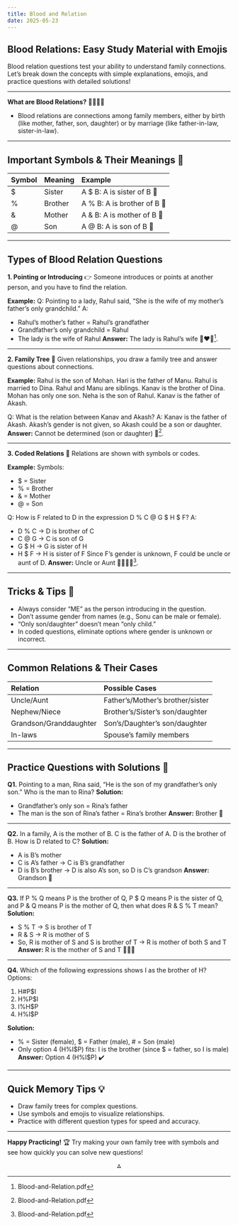 ```yaml
---
title: Blood and Relation
date: 2025-05-23
---
```


## Blood Relations: Easy Study Material with Emojis

Blood relation questions test your ability to understand family connections. Let’s break down the concepts with simple explanations, emojis, and practice questions with detailed solutions!

---

**What are Blood Relations?** 👨‍👩‍👧‍👦

- Blood relations are connections among family members, either by birth (like mother, father, son, daughter) or by marriage (like father-in-law, sister-in-law).

---

## Important Symbols \& Their Meanings 📝

| Symbol | Meaning | Example |
| :-- | :-- | :-- |
| \$ | Sister | A \$ B: A is sister of B 👧 |
| % | Brother | A % B: A is brother of B 👦 |
| \& | Mother | A \& B: A is mother of B 👩 |
| @ | Son | A @ B: A is son of B 👦 |


---

## Types of Blood Relation Questions

**1. Pointing or Introducing** 👉
Someone introduces or points at another person, and you have to find the relation.

**Example:**
Q: Pointing to a lady, Rahul said, “She is the wife of my mother’s father’s only grandchild.”
A:

- Rahul’s mother’s father = Rahul’s grandfather
- Grandfather’s only grandchild = Rahul
- The lady is the wife of Rahul
**Answer:** The lady is Rahul’s wife 👩‍❤️‍👨[^1].

---

**2. Family Tree** 🌳
Given relationships, you draw a family tree and answer questions about connections.

**Example:**
Rahul is the son of Mohan. Hari is the father of Manu. Rahul is married to Dina. Rahul and Manu are siblings. Kanav is the brother of Dina. Mohan has only one son. Neha is the son of Rahul. Kanav is the father of Akash.

Q: What is the relation between Kanav and Akash?
A: Kanav is the father of Akash. Akash’s gender is not given, so Akash could be a son or daughter.
**Answer:** Cannot be determined (son or daughter) 🤷[^1].

---

**3. Coded Relations** 🔢
Relations are shown with symbols or codes.

**Example:**
Symbols:

- \$ = Sister
- % = Brother
- \& = Mother
- @ = Son

Q: How is F related to D in the expression D % C @ G \$ H \$ F?
A:

- D % C → D is brother of C
- C @ G → C is son of G
- G \$ H → G is sister of H
- H \$ F → H is sister of F
Since F’s gender is unknown, F could be uncle or aunt of D.
**Answer:** Uncle or Aunt 👨‍🦱👩‍🦱[^1].

---

## Tricks \& Tips 🧠

- Always consider “ME” as the person introducing in the question.
- Don’t assume gender from names (e.g., Sonu can be male or female).
- “Only son/daughter” doesn’t mean “only child.”
- In coded questions, eliminate options where gender is unknown or incorrect.

---

## Common Relations \& Their Cases

| Relation | Possible Cases |
| :-- | :-- |
| Uncle/Aunt | Father’s/Mother’s brother/sister |
| Nephew/Niece | Brother’s/Sister’s son/daughter |
| Grandson/Granddaughter | Son’s/Daughter’s son/daughter |
| In-laws | Spouse’s family members |


---

## Practice Questions with Solutions 📝

**Q1.** Pointing to a man, Rina said, “He is the son of my grandfather’s only son.” Who is the man to Rina?
**Solution:**

- Grandfather’s only son = Rina’s father
- The man is the son of Rina’s father = Rina’s brother
**Answer:** Brother 👦

---

**Q2.** In a family, A is the mother of B. C is the father of A. D is the brother of B. How is D related to C?
**Solution:**

- A is B’s mother
- C is A’s father → C is B’s grandfather
- D is B’s brother → D is also A’s son, so D is C’s grandson
**Answer:** Grandson 👦

---

**Q3.** If P % Q means P is the brother of Q, P \$ Q means P is the sister of Q, and P \& Q means P is the mother of Q, then what does R \& S % T mean?
**Solution:**

- S % T → S is brother of T
- R \& S → R is mother of S
- So, R is mother of S and S is brother of T → R is mother of both S and T
**Answer:** R is the mother of S and T 👩‍👧‍👦

---

**Q4.** Which of the following expressions shows I as the brother of H?
Options:

1) H\#P\$I
2) H%P\$I
3) I%H\$P
4) H%I\$P

**Solution:**

- % = Sister (female), \$ = Father (male), \# = Son (male)
- Only option 4 (H%I\$P) fits: I is the brother (since \$ = father, so I is male)
**Answer:** Option 4 (H%I\$P) ✔️

---

## Quick Memory Tips 💡

- Draw family trees for complex questions.
- Use symbols and emojis to visualize relationships.
- Practice with different question types for speed and accuracy.

---

**Happy Practicing!** 🏆
Try making your own family tree with symbols and see how quickly you can solve new questions!

<div style="text-align: center">⁂</div>

[^1]: Blood-and-Relation.pdf

